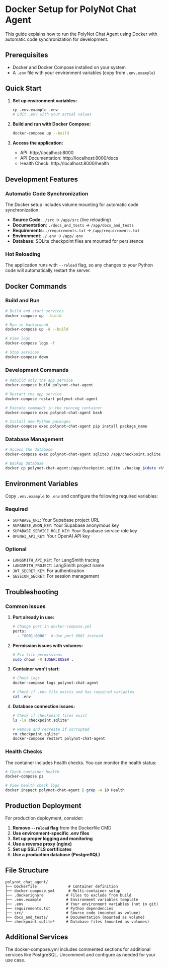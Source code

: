 # Docker Setup for PolyNot Chat Agent

This guide explains how to run the PolyNot Chat Agent using Docker with automatic code synchronization for development.

## Prerequisites

- Docker and Docker Compose installed on your system
- A `.env` file with your environment variables (copy from `.env.example`)

## Quick Start

1. **Set up environment variables:**
   ```bash
   cp .env.example .env
   # Edit .env with your actual values
   ```

2. **Build and run with Docker Compose:**
   ```bash
   docker-compose up --build
   ```

3. **Access the application:**
   - API: http://localhost:8000
   - API Documentation: http://localhost:8000/docs
   - Health Check: http://localhost:8000/health

## Development Features

### Automatic Code Synchronization

The Docker setup includes volume mounting for automatic code synchronization:

- **Source Code**: `./src` → `/app/src` (live reloading)
- **Documentation**: `./docs_and_tests` → `/app/docs_and_tests`
- **Requirements**: `./requirements.txt` → `/app/requirements.txt`
- **Environment**: `./.env` → `/app/.env`
- **Database**: SQLite checkpoint files are mounted for persistence

### Hot Reloading

The application runs with `--reload` flag, so any changes to your Python code will automatically restart the server.

## Docker Commands

### Build and Run
```bash
# Build and start services
docker-compose up --build

# Run in background
docker-compose up -d --build

# View logs
docker-compose logs -f

# Stop services
docker-compose down
```

### Development Commands
```bash
# Rebuild only the app service
docker-compose build polynot-chat-agent

# Restart the app service
docker-compose restart polynot-chat-agent

# Execute commands in the running container
docker-compose exec polynot-chat-agent bash

# Install new Python packages
docker-compose exec polynot-chat-agent pip install package_name
```

### Database Management
```bash
# Access the database
docker-compose exec polynot-chat-agent sqlite3 /app/checkpoint.sqlite

# Backup database
docker cp polynot-chat-agent:/app/checkpoint.sqlite ./backup_$(date +%Y%m%d_%H%M%S).sqlite
```

## Environment Variables

Copy `.env.example` to `.env` and configure the following required variables:

### Required
- `SUPABASE_URL`: Your Supabase project URL
- `SUPABASE_ANON_KEY`: Your Supabase anonymous key
- `SUPABASE_SERVICE_ROLE_KEY`: Your Supabase service role key
- `OPENAI_API_KEY`: Your OpenAI API key

### Optional
- `LANGSMITH_API_KEY`: For LangSmith tracing
- `LANGSMITH_PROJECT`: LangSmith project name
- `JWT_SECRET_KEY`: For authentication
- `SESSION_SECRET`: For session management

## Troubleshooting

### Common Issues

1. **Port already in use:**
   ```bash
   # Change port in docker-compose.yml
   ports:
     - "8001:8000"  # Use port 8001 instead
   ```

2. **Permission issues with volumes:**
   ```bash
   # Fix file permissions
   sudo chown -R $USER:$USER .
   ```

3. **Container won't start:**
   ```bash
   # Check logs
   docker-compose logs polynot-chat-agent
   
   # Check if .env file exists and has required variables
   cat .env
   ```

4. **Database connection issues:**
   ```bash
   # Check if checkpoint files exist
   ls -la checkpoint.sqlite*
   
   # Remove and recreate if corrupted
   rm checkpoint.sqlite*
   docker-compose restart polynot-chat-agent
   ```

### Health Checks

The container includes health checks. You can monitor the health status:

```bash
# Check container health
docker-compose ps

# View health check logs
docker inspect polynot-chat-agent | grep -A 10 Health
```

## Production Deployment

For production deployment, consider:

1. **Remove `--reload` flag** from the Dockerfile CMD
2. **Use environment-specific .env files**
3. **Set up proper logging and monitoring**
4. **Use a reverse proxy (nginx)**
5. **Set up SSL/TLS certificates**
6. **Use a production database (PostgreSQL)**

## File Structure

```
polynot_chat_agent/
├── Dockerfile              # Container definition
├── docker-compose.yml      # Multi-container setup
├── .dockerignore          # Files to exclude from build
├── .env.example           # Environment variables template
├── .env                   # Your environment variables (not in git)
├── requirements.txt       # Python dependencies
├── src/                   # Source code (mounted as volume)
├── docs_and_tests/        # Documentation (mounted as volume)
└── checkpoint.sqlite*     # Database files (mounted as volumes)
```

## Additional Services

The docker-compose.yml includes commented sections for additional services like PostgreSQL. Uncomment and configure as needed for your use case.


